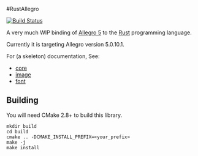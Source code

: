 #RustAllegro

[![Build Status](https://travis-ci.org/SiegeLord/RustAllegro.png)](https://travis-ci.org/SiegeLord/RustAllegro)

A very much WIP binding of [Allegro 5](http://liballeg.org/) to the [Rust](http://www.rust-lang.org/) programming language.

Currently it is targeting Allegro version 5.0.10.1.

For (a skeleton) documentation, See:

* [core](http://www.rust-ci.org/SiegeLord/RustAllegro/doc/allegro5/)
* [image](http://www.rust-ci.org/SiegeLord/RustAllegro/doc/allegro_image/)
* [font](http://www.rust-ci.org/SiegeLord/RustAllegro/doc/allegro_font/)

## Building

You will need CMake 2.8+ to build this library.

~~~
mkdir build
cd build
cmake .. -DCMAKE_INSTALL_PREFIX=<your_prefix>
make -j
make install
~~~
